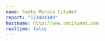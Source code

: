 ```yaml
---
name: Santa Monica CityNet
report: "123484109"
hostname: http://www.smcitynet.com
realtime: false
---
```

